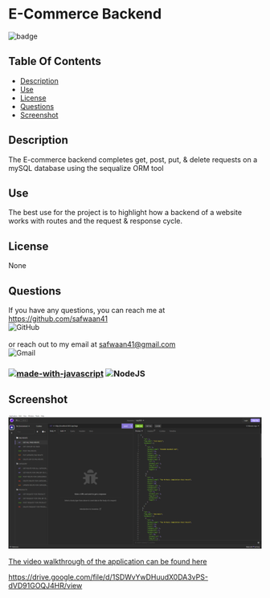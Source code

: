 # E-Commerce Backend
![badge](https://img.shields.io/badge/license-None-blue)


## Table Of Contents
- [Description](#description)
- [Use](#use)
- [License](#license)
- [Questions](#questions)
- [Screenshot](#screenshot)

## Description
The E-commerce backend completes get, post, put, & delete requests on a mySQL database using the sequalize ORM tool 

## Use
The best use for the project is to highlight how a backend of a website works with routes and the request & response cycle.

## License
None

## Questions
If you have any questions, you can reach me at https://github.com/safwaan41 <br/>![GitHub](https://img.shields.io/badge/github-%23121011.svg?style=for-the-badge&logo=github&logoColor=white)<br/>
<br/>
or reach out to my email at safwaan41@gmail.com <br/>
![Gmail](https://img.shields.io/badge/Gmail-D14836?style=for-the-badge&logo=gmail&logoColor=white) <br/>
### [![made-with-javascript](https://img.shields.io/badge/Made%20with-JavaScript-1f425f.svg)](https://www.javascript.com) ![NodeJS](https://img.shields.io/badge/node.js-6DA55F?style=for-the-badge&logo=node.js&logoColor=white)

## Screenshot
![anScreenshotIMG](./assets/screenshot1.png)

[The video walkthrough of the application can be found here](https://drive.google.com/file/d/1SDWvYwDHuudX0DA3vPS-dVD91GOQJ4HR/view)

https://drive.google.com/file/d/1SDWvYwDHuudX0DA3vPS-dVD91GOQJ4HR/view
